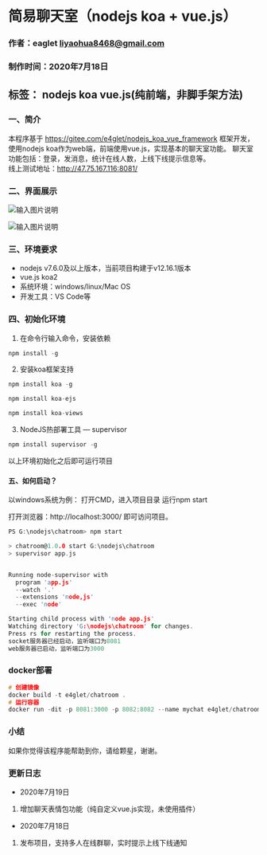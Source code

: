 # 简易聊天室（nodejs koa + vue.js）
### 作者：eaglet liyaohua8468@gmail.com
### 制作时间：2020年7月18日

## 标签： nodejs koa vue.js(纯前端，非脚手架方法)

### 一、简介
  本程序基于 https://gitee.com/e4glet/nodejs_koa_vue_framework 框架开发，使用nodejs koa作为web端，前端使用vue.js，实现基本的聊天室功能。
  聊天室功能包括：登录，发消息，统计在线人数，上线下线提示信息等。  
  线上测试地址：http://47.75.167.116:8081/  


### 二、界面展示

![输入图片说明](https://images.gitee.com/uploads/images/2020/0719/003701_e203bf2b_1651640.png "2.png")

![输入图片说明](https://images.gitee.com/uploads/images/2020/0719/003502_ea2705ae_1651640.png "QQ图片20200719003428.png")

    
### 三、环境要求
- nodejs v7.6.0及以上版本，当前项目构建于v12.16.1版本
- vue.js koa2
- 系统环境：windows/linux/Mac OS
- 开发工具：VS Code等

###  四、初始化环境
1. 在命令行输入命令，安装依赖
```c
npm install -g
```

2. 安装koa框架支持
```c
npm install koa -g

npm install koa-ejs

npm install koa-views
``` 

3. NodeJS热部署工具 — supervisor
```c
npm install supervisor -g
```

以上环境初始化之后即可运行项目


#### 五、如何启动？
以windows系统为例：
打开CMD，进入项目目录
运行npm start

打开浏览器：http://localhost:3000/
即可访问项目。
```c
PS G:\nodejs\chatroom> npm start

> chatroom@1.0.0 start G:\nodejs\chatroom
> supervisor app.js


Running node-supervisor with
  program 'app.js'
  --watch '.'
  --extensions 'node,js'
  --exec 'node'

Starting child process with 'node app.js'
Watching directory 'G:\nodejs\chatroom' for changes.
Press rs for restarting the process.
socket服务器已经启动，监听端口为8081
web服务器已启动，监听端口为3000

```

### docker部署

```c
# 创建镜像
docker build -t e4glet/chatroom .
# 运行容器
docker run -dit -p 8081:3000 -p 8082:8082 --name mychat e4glet/chatroom
```

### 小结
如果你觉得该程序能帮助到你，请给颗星，谢谢。


### 更新日志

- 2020年7月19日
1. 增加聊天表情包功能（纯自定义vue.js实现，未使用插件）

- 2020年7月18日
1. 发布项目，支持多人在线群聊，实时提示上线下线通知
